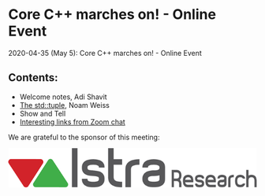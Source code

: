 # Core C++ marches on! - Online Event
2020-04-35 (May 5): Core C++ marches on! - Online Event

## Contents:
- Welcome notes, Adi Shavit
- [The std::tuple](tuple.pdf), Noam Weiss
- Show and Tell
- [Interesting links from Zoom chat](ZoomLinks.pdf)

We are grateful to the sponsor of this meeting:  

![Istra](../assets/sponsor-logos/istra-research.png)

